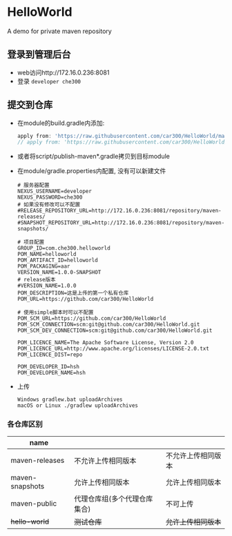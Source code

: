 # HelloWorld
A demo for private maven repository

## 登录到管理后台
   * web访问http://172.16.0.236:8081
   * 登录
    ```
     developer che300
    ```

## 提交到仓库
* 在module的build.gradle内添加:
    ```gradle
    apply from: 'https://raw.githubusercontent.com/car300/HelloWorld/master/script/publish-maven-simple.gradle'
    // apply from: 'https://raw.githubusercontent.com/car300/HelloWorld/master/script/publish-maven.gradle'
    ```
* 或者将script/publish-maven*.gradle拷贝到目标module

* 在module/gradle.properties内配置, 没有可以新建文件
    ```
    # 服务器配置
    NEXUS_USERNAME=developer
    NEXUS_PASSWORD=che300
    # 如果没有修改可以不配置
    #RELEASE_REPOSITORY_URL=http://172.16.0.236:8081/repository/maven-releases/
    #SNAPSHOT_REPOSITORY_URL=http://172.16.0.236:8081/repository/maven-snapshots/

    # 项目配置
    GROUP_ID=com.che300.helloworld
    POM_NAME=helloworld
    POM_ARTIFACT_ID=helloworld
    POM_PACKAGING=aar
    VERSION_NAME=1.0.0-SNAPSHOT
    # release版本
    #VERSION_NAME=1.0.0
    POM_DESCRIPTION=这是上传的第一个私有仓库
    POM_URL=https://github.com/car300/HelloWorld

    # 使用simple脚本时可以不配置
    POM_SCM_URL=https://github.com/car300/HelloWorld
    POM_SCM_CONNECTION=scm:git@github.com/car300/HelloWorld.git
    POM_SCM_DEV_CONNECTION=scm:git@github.com/car300/HelloWorld.git

    POM_LICENCE_NAME=The Apache Software License, Version 2.0
    POM_LICENCE_URL=http://www.apache.org/licenses/LICENSE-2.0.txt
    POM_LICENCE_DIST=repo

    POM_DEVELOPER_ID=hsh
    POM_DEVELOPER_NAME=hsh
    ```
* 上传
    ```
    Windows gradlew.bat uploadArchives
    macOS or Linux ./gradlew uploadArchives
    ```
    
### 各仓库区别

| name  |     |      |
|   ---    |   ---  |    ---    |
| maven-releases  | 不允许上传相同版本 | 不允许上传相同版本   |
| maven-snapshots  | 允许上传相同版本 | 允许上传相同版本    |
| maven-public  | 代理仓库组(多个代理仓库集合) | 不可上传    |
| ~~hello-world~~  | ~~测试仓库~~ |  ~~允许上传相同版本~~   |
